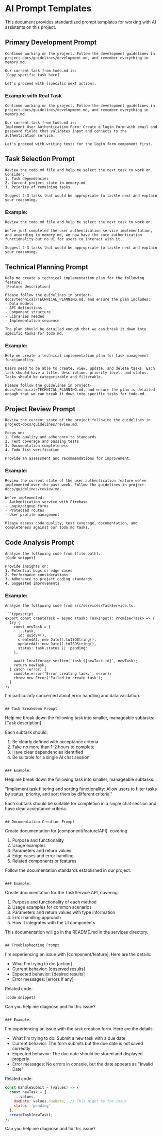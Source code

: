 # AI Prompt Templates

This document provides standardized prompt templates for working with AI assistants on this project.

## Primary Development Prompt

```
Continue working on the project. Follow the development guidelines in project-docs/guidelines/development.md, and remember everything in memory.md.

Our current task from todo.md is:
[Copy specific task here]

Let's proceed with [specific next action].
```

### Example with Real Task

```
Continue working on the project. Follow the development guidelines in project-docs/guidelines/development.md, and remember everything in memory.md.

Our current task from todo.md is:
Implement User Authentication Form: Create a login form with email and password fields that validates input and connects to the authentication service.

Let's proceed with writing tests for the login form component first.
```

## Task Selection Prompt

```
Review the todo.md file and help me select the next task to work on. Consider:
1. Task dependencies
2. Current project state in memory.md
3. Priority of remaining tasks

Suggest 2-3 tasks that would be appropriate to tackle next and explain your reasoning.
```

### Example:

```
Review the todo.md file and help me select the next task to work on. 

We've just completed the user authentication service implementation, and according to memory.md, we now have the core authentication functionality but no UI for users to interact with it.

Suggest 2-3 tasks that would be appropriate to tackle next and explain your reasoning.
```

## Technical Planning Prompt

```
Help me create a technical implementation plan for the following feature:
[Feature description]

Please follow the guidelines in project-docs/technical/TECHNICAL_PLANNING.md, and ensure the plan includes:
- Data models
- API definitions
- Component structure
- Libraries needed
- Implementation sequence

The plan should be detailed enough that we can break it down into specific tasks for todo.md.
```

### Example:

```
Help me create a technical implementation plan for task management functionality.

Users need to be able to create, view, update, and delete tasks. Each task should have a title, description, priority level, and status. Tasks should be categorizable and filterable.

Please follow the guidelines in project-docs/technical/TECHNICAL_PLANNING.md, and ensure the plan is detailed enough that we can break it down into specific tasks for todo.md.
```

## Project Review Prompt

```
Review the current state of the project following the guidelines in project-docs/guidelines/review.md.

Focus on:
1. Code quality and adherence to standards
2. Test coverage and passing tests
3. Documentation completeness
4. Todo list verification

Provide an assessment and recommendations for improvement.
```

### Example:

```
Review the current state of the user authentication feature we've implemented over the past week. Follow the guidelines in project-docs/guidelines/review.md.

We've implemented:
- Authentication service with Firebase
- Login/signup forms
- Protected routes
- User profile management

Please assess code quality, test coverage, documentation, and completeness against our todo.md tasks.
```

## Code Analysis Prompt

```
Analyze the following code from [file path]:
[Code snippet]

Provide insights on:
1. Potential bugs or edge cases
2. Performance considerations
3. Adherence to project coding standards
4. Suggested improvements
```

### Example:

```
Analyze the following code from src/services/TaskService.ts:

```typescript
export const createTask = async (task: TaskInput): Promise<Task> => {
  try {
    const newTask = {
      ...task,
      id: uuidv4(),
      createdAt: new Date().toISOString(),
      updatedAt: new Date().toISOString(),
      status: task.status || 'pending'
    };
    
    await localforage.setItem(`task-${newTask.id}`, newTask);
    return newTask;
  } catch (error) {
    console.error('Error creating task:', error);
    throw new Error('Failed to create task');
  }
};
```

I'm particularly concerned about error handling and data validation.
```

## Task Breakdown Prompt

```
Help me break down the following task into smaller, manageable subtasks:
[Task description]

Each subtask should:
1. Be clearly defined with acceptance criteria
2. Take no more than 1-2 hours to complete
3. Have clear dependencies identified
4. Be suitable for a single AI chat session
```

### Example:

```
Help me break down the following task into smaller, manageable subtasks:

"Implement task filtering and sorting functionality: Allow users to filter tasks by status, priority, and sort them by different criteria."

Each subtask should be suitable for completion in a single chat session and have clear acceptance criteria.
```

## Documentation Creation Prompt

```
Create documentation for [component/feature/API], covering:
1. Purpose and functionality
2. Usage examples
3. Parameters and return values
4. Edge cases and error handling
5. Related components or features

Follow the documentation standards established in our project.
```

### Example:

```
Create documentation for the TaskService API, covering:
1. Purpose and functionality of each method
2. Usage examples for common scenarios
3. Parameters and return values with type information
4. Error handling approach
5. How it integrates with the UI components

This documentation will go in the README.md in the services directory.
```

## Troubleshooting Prompt

```
I'm experiencing an issue with [component/feature]. Here are the details:

- What I'm trying to do: [action]
- Current behavior: [observed results]
- Expected behavior: [desired results]
- Error messages: [errors if any]

Related code:
```
[code snippet]
```

Can you help me diagnose and fix this issue?
```

### Example:

```
I'm experiencing an issue with the task creation form. Here are the details:

- What I'm trying to do: Submit a new task with a due date
- Current behavior: The form submits but the due date is not saved correctly
- Expected behavior: The due date should be stored and displayed properly
- Error messages: No errors in console, but the date appears as "Invalid Date"

Related code:
```jsx
const handleSubmit = (values) => {
  const newTask = {
    ...values,
    dueDate: values.dueDate,  // This might be the issue
    status: 'pending'
  };
  createTask(newTask);
};
```

Can you help me diagnose and fix this issue?
```